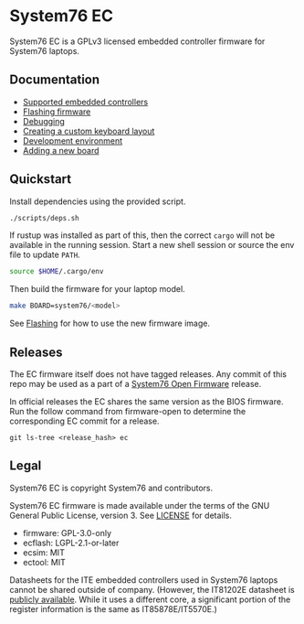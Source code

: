 # System76 EC

System76 EC is a GPLv3 licensed embedded controller firmware for System76
laptops.

## Documentation

- [Supported embedded controllers](./docs/controllers.md)
- [Flashing firmware](./docs/flashing.md)
- [Debugging](./docs/debugging.md)
- [Creating a custom keyboard layout](./docs/keyboard-layout-customization.md)
- [Development environment](./docs/dev-env.md)
- [Adding a new board](./docs/adding-a-new-board.md)

## Quickstart

Install dependencies using the provided script.

```sh
./scripts/deps.sh
```

If rustup was installed as part of this, then the correct `cargo` will not be
available in the running session. Start a new shell session or source the env
file to update `PATH`.

```sh
source $HOME/.cargo/env
```

Then build the firmware for your laptop model.

```sh
make BOARD=system76/<model>
```

See [Flashing](./docs/flashing.md) for how to use the new firmware image.

## Releases

The EC firmware itself does not have tagged releases. Any commit of this repo
may be used as a part of a [System76 Open Firmware][firmware-open] release.

In official releases the EC shares the same version as the BIOS firmware. Run
the follow command from firmware-open to determine the corresponding EC commit
for a release.

```
git ls-tree <release_hash> ec
```

[firmware-open]: https://github.com/system76/firmware-open

## Legal

System76 EC is copyright System76 and contributors.

System76 EC firmware is made available under the terms of the GNU General
Public License, version 3. See [LICENSE](./LICENSE) for details.

- firmware: GPL-3.0-only
- ecflash: LGPL-2.1-or-later
- ecsim: MIT
- ectool: MIT

Datasheets for the ITE embedded controllers used in System76 laptops cannot be
shared outside of company. (However, the IT81202E datasheet is [publicly
available][it81202e]. While it uses a different core, a significant portion of
the register information is the same as IT85878E/IT5570E.)

[it81202e]: https://www.ite.com.tw/en/product/view?mid=149
